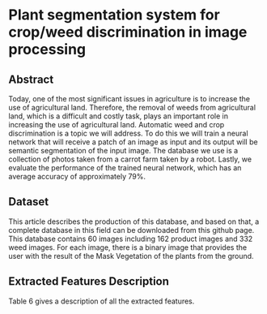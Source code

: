 # Plant segmentation system for crop/weed discrimination in image processing

## Abstract
Today, one of the most significant issues in agriculture is to increase the use of agricultural land. Therefore, the removal of weeds from agricultural land, which is a difficult and costly task, plays an important role in increasing the use of agricultural land. Automatic weed and crop discrimination is a topic we will address. To do this we will train a neural network that will receive a patch of an image as input and its output will be semantic segmentation of the input image. The database we use is a collection of photos taken from a carrot farm taken by a robot. Lastly, we evaluate the performance of the trained neural network, which has an average accuracy of approximately 79%.

## Dataset

This article describes the production of this database, and based on that, a complete database in this field can be downloaded from this github page. This database contains 60 images including 162 product images and 332 weed images. For each image, there is a binary image that provides the user with the result of the Mask Vegetation of the plants from the ground.

## Extracted Features Description

Table 6 gives a description of all the extracted features.

